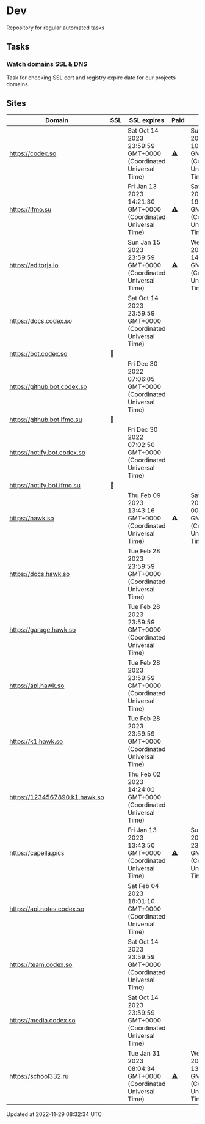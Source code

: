 # Dev

Repository for regular automated tasks

## Tasks

### [Watch domains SSL & DNS](.github/workflows/watch-domains-ssl-dns.yml)

Task for checking SSL cert and registry expire date for our projects domains.

## Sites

| Domain | SSL | SSL expires | Paid | Paid till |
| - | - | - | - | - |
| https://codex.so |  | Sat Oct 14 2023 23:59:59 GMT+0000 (Coordinated Universal Time) | ⚠️ | Sun Dec 18 2022 10:47:03 GMT+0000 (Coordinated Universal Time) |
| https://ifmo.su |  | Fri Jan 13 2023 14:21:30 GMT+0000 (Coordinated Universal Time) | ⚠️ | Sat Mar 25 2023 19:00:16 GMT+0000 (Coordinated Universal Time) |
| https://editorjs.io |  | Sun Jan 15 2023 23:59:59 GMT+0000 (Coordinated Universal Time) | ⚠️ | Wed Oct 04 2023 14:59:28 GMT+0000 (Coordinated Universal Time) |
| https://docs.codex.so |  | Sat Oct 14 2023 23:59:59 GMT+0000 (Coordinated Universal Time) |  |  |
| https://bot.codex.so | 🧨 |  |  |  |
| https://github.bot.codex.so |  | Fri Dec 30 2022 07:06:05 GMT+0000 (Coordinated Universal Time) |  |  |
| https://github.bot.ifmo.su | 🧨 |  |  |  |
| https://notify.bot.codex.so |  | Fri Dec 30 2022 07:02:50 GMT+0000 (Coordinated Universal Time) |  |  |
| https://notify.bot.ifmo.su | 🧨 |  |  |  |
| https://hawk.so |  | Thu Feb 09 2023 13:43:16 GMT+0000 (Coordinated Universal Time) | ⚠️ | Sat Jun 17 2023 00:00:00 GMT+0000 (Coordinated Universal Time) |
| https://docs.hawk.so |  | Tue Feb 28 2023 23:59:59 GMT+0000 (Coordinated Universal Time) |  |  |
| https://garage.hawk.so |  | Tue Feb 28 2023 23:59:59 GMT+0000 (Coordinated Universal Time) |  |  |
| https://api.hawk.so |  | Tue Feb 28 2023 23:59:59 GMT+0000 (Coordinated Universal Time) |  |  |
| https://k1.hawk.so |  | Tue Feb 28 2023 23:59:59 GMT+0000 (Coordinated Universal Time) |  |  |
| https://1234567890.k1.hawk.so |  | Thu Feb 02 2023 14:24:01 GMT+0000 (Coordinated Universal Time) |  |  |
| https://capella.pics |  | Fri Jan 13 2023 13:43:50 GMT+0000 (Coordinated Universal Time) | ⚠️ | Sun Nov 26 2023 23:59:59 GMT+0000 (Coordinated Universal Time) |
| https://api.notes.codex.so |  | Sat Feb 04 2023 18:01:10 GMT+0000 (Coordinated Universal Time) |  |  |
| https://team.codex.so |  | Sat Oct 14 2023 23:59:59 GMT+0000 (Coordinated Universal Time) |  |  |
| https://media.codex.so |  | Sat Oct 14 2023 23:59:59 GMT+0000 (Coordinated Universal Time) |  |  |
| https://school332.ru |  | Tue Jan 31 2023 08:04:34 GMT+0000 (Coordinated Universal Time) | ⚠️ | Wed Mar 01 2023 13:13:57 GMT+0000 (Coordinated Universal Time) |

Updated at 2022-11-29 08:32:34 UTC
